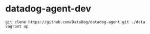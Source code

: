 # datadog-agent-dev

```
git clone https://github.com/DataDog/datadog-agent.git ./data
vagrant up
```
